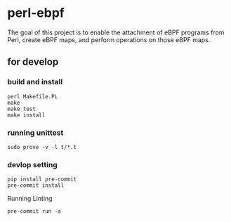 # perl-ebpf
The goal of this project is to enable the attachment of eBPF programs from Perl, create eBPF maps, and perform operations on those eBPF maps.

## for develop
### build and install
```shell
perl Makefile.PL
make
make test
make install
```

### running unittest
```shell
sudo prove -v -l t/*.t
```

### devlop setting
```shell
pip install pre-commit
pre-commit install
```

Running Linting
```shell
pre-commit run -a
```